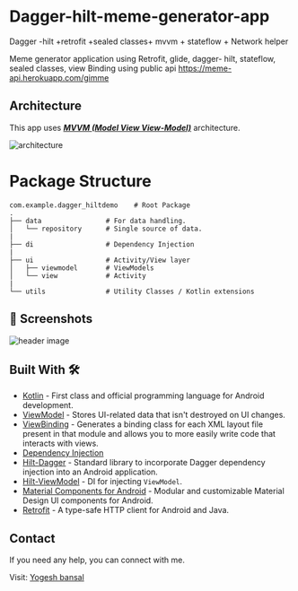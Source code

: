 # Dagger-hilt-meme-generator-app
Dagger -hilt +retrofit +sealed classes+ mvvm + stateflow + Network helper 

Meme generator application using Retrofit, glide, dagger- hilt, stateflow, sealed classes, view Binding using public api https://meme-api.herokuapp.com/gimme


## Architecture
This app uses [***MVVM (Model View View-Model)***](https://developer.android.com/jetpack/docs/guide#recommended-app-arch) architecture.

![architecture](https://developer.android.com/topic/libraries/architecture/images/final-architecture.png)

# Package Structure
    
    com.example.dagger_hiltdemo    # Root Package
    .
    ├── data                # For data handling.
    │   └── repository      # Single source of data.   
    |
    ├── di                  # Dependency Injection             
    |
    ├── ui                  # Activity/View layer
    │   ├── viewmodel       # ViewModels
    │   └── view            # Activity
    |
    └── utils               # Utility Classes / Kotlin extensions


## 📸 Screenshots


![header image](https://s3.amazonaws.com/khata/bill/c1c3c961-bf53-4230-9dff-182c40c674b3.jpg)



## Built With 🛠
- [Kotlin](https://kotlinlang.org/) - First class and official programming language for Android development.
- [ViewModel](https://developer.android.com/topic/libraries/architecture/viewmodel) - Stores UI-related data that isn't destroyed on UI changes. 
- [ViewBinding](https://developer.android.com/topic/libraries/view-binding) - Generates a binding class for each XML layout file present in that module and allows you to more easily write code that interacts with views.
- [Dependency Injection](https://developer.android.com/training/dependency-injection)
- [Hilt-Dagger](https://dagger.dev/hilt/) - Standard library to incorporate Dagger dependency injection into an Android application.
- [Hilt-ViewModel](https://developer.android.com/training/dependency-injection/hilt-jetpack) - DI for injecting `ViewModel`.
- [Material Components for Android](https://github.com/material-components/material-components-android) - Modular and customizable Material Design UI components for Android.
- [Retrofit](https://square.github.io/retrofit/) - A type-safe HTTP client for Android and Java.


## Contact
If you need any help, you can connect with me.

Visit: [Yogesh bansal](https://www.helloyogesh.com)


